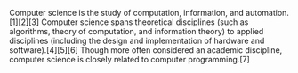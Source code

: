 
Computer science is the study of computation, information, and automation.[1][2][3] Computer science spans theoretical disciplines (such as algorithms, theory of computation, and information theory) to applied disciplines (including the design and implementation of hardware and software).[4][5][6] Though more often considered an academic discipline, computer science is closely related to computer programming.[7]

